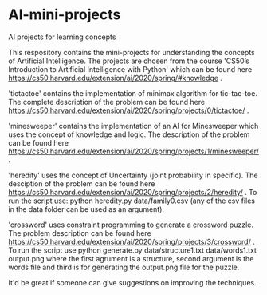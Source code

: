 # AI-mini-projects
AI projects for learning concepts

This respository contains the mini-projects for understanding the concepts of Artificial Intelligence. The projects are chosen from the course 'CS50’s Introduction to
Artificial Intelligence with Python' which can be found here https://cs50.harvard.edu/extension/ai/2020/spring/#knowledge .

'tictactoe'  contains the implementation of minimax algorithm for tic-tac-toe. The complete description of the problem can be found here https://cs50.harvard.edu/extension/ai/2020/spring/projects/0/tictactoe/ .

'minesweeper' contains the implementation of an AI for Minesweeper which uses the concept of knowledge and logic. The description of the problem can be found here https://cs50.harvard.edu/extension/ai/2020/spring/projects/1/minesweeper/ .

'heredity' uses the concept of Uncertainty (joint probability in specific). The desciption of the problem can be found here https://cs50.harvard.edu/extension/ai/2020/spring/projects/2/heredity/ . To run the script use: python heredity.py data/family0.csv (any of the csv files in the data folder can be used as an argument). 

'crossword' uses constraint programming to generate a crossword puzzle. The problem description can be found here https://cs50.harvard.edu/extension/ai/2020/spring/projects/3/crossword/ . To run the script use python generate.py data/structure1.txt data/words1.txt output.png where the first agrument is a structure, second argument is the words file and third is for generating the output.png file for the puzzle.  

It'd be great if someone can give suggestions on improving the techniques.
